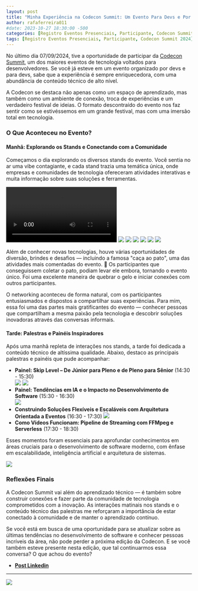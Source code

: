 ```yaml
---
layout: post
title: "Minha Experiência na Codecon Summit: Um Evento Para Devs e Por Devs"
author: rafaferreira011
#date: 2023-10-27 18:30:00 -500
categories: [Registro Eventos Presenciais, Participante, Codecon Summit 2024]
tags: [Registro Eventos Presenciais, Participante, Codecon Summit 2024]
---
```


No último dia 07/09/2024, tive a oportunidade de participar da [Codecon Summit](https://codecon.dev/summit/programacao), um dos maiores eventos de tecnologia voltados para desenvolvedores. Se você já esteve em um evento organizado por devs e para devs, sabe que a experiência é sempre enriquecedora, com uma abundância de conteúdo técnico de alto nível.

A Codecon se destaca não apenas como um espaço de aprendizado, mas também como um ambiente de conexão, troca de experiências e um verdadeiro festival de ideias. O formato descontraído do evento nos faz sentir como se estivéssemos em um grande festival, mas com uma imersão total em tecnologia.

### O Que Aconteceu no Evento?

#### Manhã: Explorando os Stands e Conectando com a Comunidade

Começamos o dia explorando os diversos stands do evento. Você sentia no ar uma vibe contagiante, e cada stand trazia uma temática única, onde empresas e comunidades de tecnologia ofereceram atividades interativas e muita informação sobre suas soluções e ferramentas.

![](https://stoblobcertificados011.blob.core.windows.net/imagens-blog/posts/codecon/entra.mp4)
![](https://stoblobcertificados011.blob.core.windows.net/imagens-blog/posts/codecon/1.jpg)
![](https://stoblobcertificados011.blob.core.windows.net/imagens-blog/posts/codecon/2.jpg)
![](https://stoblobcertificados011.blob.core.windows.net/imagens-blog/posts/codecon/3.jpg)
![](https://stoblobcertificados011.blob.core.windows.net/imagens-blog/posts/codecon/4.jpg)
![](https://stoblobcertificados011.blob.core.windows.net/imagens-blog/posts/codecon/5.jpg)
![](https://stoblobcertificados011.blob.core.windows.net/imagens-blog/posts/codecon/6.jpg)


Além de conhecer novas tecnologias, houve várias oportunidades de diversão, brindes e desafios — incluindo a famosa "caça ao pato", uma das atividades mais comentadas do evento. 🦆 Os participantes que conseguissem coletar o pato, podiam levar ele embora, tornando o evento único. Foi uma excelente maneira de quebrar o gelo e iniciar conexões com outros participantes.

O networking aconteceu de forma natural, com os participantes entusiasmados e dispostos a compartilhar suas experiências. Para mim, essa foi uma das partes mais gratificantes do evento — conhecer pessoas que compartilham a mesma paixão pela tecnologia e descobrir soluções inovadoras através das conversas informais.

#### Tarde: Palestras e Painéis Inspiradores

Após uma manhã repleta de interações nos stands, a tarde foi dedicada a conteúdo técnico de altíssima qualidade. Abaixo, destaco as principais palestras e painéis que pude acompanhar:
 
- **Painel: Skip Level – De Júnior para Pleno e de Pleno para Sênior** (14:30 - 15:30)  
![](https://stoblobcertificados011.blob.core.windows.net/imagens-blog/posts/codecon/7.jpg)
![](https://stoblobcertificados011.blob.core.windows.net/imagens-blog/posts/codecon/8.jpg)
- **Painel: Tendências em IA e o Impacto no Desenvolvimento de Software** (15:30 - 16:30)  
![](https://stoblobcertificados011.blob.core.windows.net/imagens-blog/posts/codecon/9.jpg)
- **Construindo Soluções Flexíveis e Escaláveis com Arquitetura Orientada a Eventos** (16:30 - 17:30) 
![](https://stoblobcertificados011.blob.core.windows.net/imagens-blog/posts/codecon/10.jpg) 
- **Como Vídeos Funcionam: Pipeline de Streaming com FFMpeg e Serverless** (17:30 - 18:30)

Esses momentos foram essenciais para aprofundar conhecimentos em áreas cruciais para o desenvolvimento de software moderno, com ênfase em escalabilidade, inteligência artificial e arquitetura de sistemas.

![](https://stoblobcertificados011.blob.core.windows.net/imagens-blog/posts/codecon/11.jpg) 

### Reflexões Finais

A Codecon Summit vai além do aprendizado técnico — é também sobre construir conexões e fazer parte da comunidade de tecnologia comprometidos com a inovação. As interações matinais nos stands e o conteúdo técnico das palestras me reforçaram a importância de estar conectado à comunidade e de manter o aprendizado contínuo.

Se você está em busca de uma oportunidade para se atualizar sobre as últimas tendências no desenvolvimento de software e conhecer pessoas incríveis da área, não pode perder a próxima edição da Codecon. E se você também esteve presente nesta edição, que tal continuarmos essa conversa? O que achou do evento?

- <i class="fa-brands fa-linkedin"></i> [**Post Linkedin**](hhttps://www.linkedin.com/posts/rafaelmaferreira_codecon-desenvolvimento-microservices-activity-7238878836468133888-Ypt6?utm_source=share&utm_medium=member_desktop)

---

![](https://stoblobcertificados011.blob.core.windows.net/imagens-blog/posts/Logo2.png)